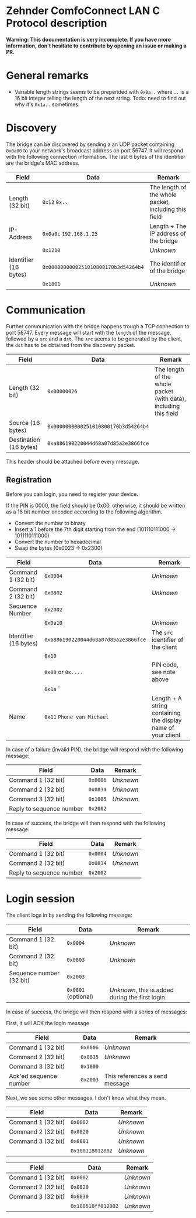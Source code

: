 Zehnder ComfoConnect LAN C Protocol description
===============================================

**Warning: This documentation is very incomplete. If you have more information, don't hesitate to contribute by opening an issue or making a PR.**

# General remarks
* Variable length strings seems to be prepended with `0x0a..` where `..` is a 16 bit integer telling the length of the next string.
  Todo: need to find out why it's `0x1a..` sometimes.

# Discovery
The bridge can be discovered by sending a an UDP packet containing `0x0a00` to your network's broadcast address on port 56747.
It will respond with the following connection information. 
The last 6 bytes of the identifier are the bridge's MAC address.

| Field                     | Data                                 | Remark    |
|---------------------------|--------------------------------------|-----------|
| Length (32 bit)           | `0x12` `0x..`                        | The length of the whole packet, including this field |
| IP-Address                | `0x0a0c` `192.168.1.25`              | Length + The IP address of the bridge |
|                           | `0x1210`                             | _Unknown_ |
| Identifier (16 bytes)     | `0x0000000000251010800170b3d54264b4` | The identifier of the bridge |
|                           | `0x1801`                             | _Unknown_ |

# Communication
Further communication with the bridge happens trough a TCP connection to port 56747.
Every message will start with the `length` of the message, followed by a `src` and a `dst`. 
The `src` seems to be generated by the client, the `dst` has to be obtained from the discovery packet.

| Field                     | Data                                 | Remark    |
|---------------------------|--------------------------------------|-----------|
| Length (32 bit)           | `0x00000026`                         | The length of the whole packet (with data), including this field |
| Source (16 bytes)         | `0x0000000000251010800170b3d54264b4` | |
| Destination (16 bytes)    | `0xa886190220044d68a07d85a2e3866fce` | |

This header should be attached before every message.

## Registration
Before you can login, you need to register your device. 

If the PIN is 0000, the field should be 0x00, otherwise, it should be written as a 16 bit number encoded according to the following algorithm.
* Convert the number to binary
* Insert a 1 before the 7th digit starting from the end (101110111000 -> 1011110111000)
* Convert the number to hexadecimal
* Swap the bytes (0x0023 -> 0x2300)

| Field                     | Data                                 | Remark    |
|---------------------------|--------------------------------------|-----------|
| Command 1 (32 bit)        | `0x0004`                             | _Unknown_ |
| Command 2 (32 bit)        | `0x0802`                             | _Unknown_ |
| Sequence Number           | `0x2002`                             | |
|                           | `0x0a10`                             | _Unknown_ |
| Identifier (16 bytes)     | `0xa886190220044d68a07d85a2e3866fce` | The `src` identifier of the client |
|                           | `0x10`                               | |
|                           | `0x00` or `0x....`                   | PIN code, see note above |
|                           | `0x1a`                     `         | |
| Name                      | `0x11` `Phone van Michael`           | Length + A string containing the display name of your client |

In case of a failure (invalid PIN), the bridge will respond with the following message:

| Field                     | Data                                 | Remark    |
|---------------------------|--------------------------------------|-----------|
| Command 1 (32 bit)        | `0x0006`                             | _Unknown_ |
| Command 2 (32 bit)        | `0x0834`                             | _Unknown_ |
| Command 3 (32 bit)        | `0x1005`                             | _Unknown_ |
| Reply to sequence number  | `0x2002`                             | |


In case of success, the bridge will then respond with the following message:

| Field                     | Data                                 | Remark    |
|---------------------------|--------------------------------------|-----------|
| Command 1 (32 bit)        | `0x0004`                             | _Unknown_ |
| Command 2 (32 bit)        | `0x0834`                             | _Unknown_ |
| Reply to sequence number  | `0x2002`                             | |

# Login session

The client logs in by sending the following message:

| Field                     | Data                                 | Remark    |
|---------------------------|--------------------------------------|-----------|
| Command 1 (32 bit)        | `0x0004`                             | _Unknown_ |
| Command 2 (32 bit)        | `0x0803`                             | _Unknown_ |
| Sequence number (32 bit)  | `0x2003`                             |  |
|                           | `0x0801` (optional)                  | _Unknown_, this is added during the first login |

In case of success, the bridge will then respond with a series of messages:

First, it will ACK the login message

| Field                     | Data                                 | Remark    |
|---------------------------|--------------------------------------|-----------|
| Command 1 (32 bit)        | `0x0006`                             | _Unknown_ |
| Command 2 (32 bit)        | `0x0835`                             | _Unknown_ |
| Command 3 (32 bit)        | `0x1000`                             |  |
| Ack'ed sequence number    | `0x2003`                             | This references a send message |

Next, we see some other messages. I don't know what they mean.

| Field                     | Data                                 | Remark    |
|---------------------------|--------------------------------------|-----------|
| Command 1 (32 bit)        | `0x0002`                             | _Unknown_ |
| Command 2 (32 bit)        | `0x0820`                             | _Unknown_ |
| Command 3 (32 bit)        | `0x0801`                             | _Unknown_ |
|                           | `0x100118012002`                     | _Unknown_ |

| Field                     | Data                                 | Remark    |
|---------------------------|--------------------------------------|-----------|
| Command 1 (32 bit)        | `0x0002`                             | _Unknown_ |
| Command 2 (32 bit)        | `0x0820`                             | _Unknown_ |
| Command 3 (32 bit)        | `0x0830`                             | _Unknown_ |
|                           | `0x100518ff012002`                   | _Unknown_ |
